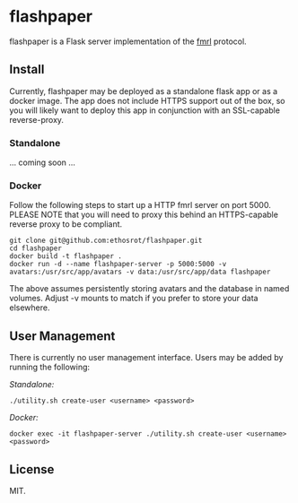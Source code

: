 # flashpaper
flashpaper is a Flask server implementation of the [fmrl](https://github.com/makeworld-the-better-one/fmrl) protocol.

## Install
Currently, flashpaper may be deployed as a standalone flask app or as a docker image. The app does not include HTTPS support out of the box, so you will likely want to deploy this app in conjunction with an SSL-capable reverse-proxy.

### Standalone
... coming soon ...

### Docker
Follow the following steps to start up a HTTP fmrl server on port 5000. PLEASE NOTE that you will need to proxy this behind an HTTPS-capable reverse proxy to be compliant.

```shell
git clone git@github.com:ethosrot/flashpaper.git
cd flashpaper
docker build -t flashpaper .
docker run -d --name flashpaper-server -p 5000:5000 -v avatars:/usr/src/app/avatars -v data:/usr/src/app/data flashpaper
```
The above assumes persistently storing avatars and the database in named volumes. Adjust -v mounts to match if you prefer to store your data elsewhere.

## User Management
There is currently no user management interface. Users may be added by running the following:

*Standalone:*
```shell
./utility.sh create-user <username> <password>
```

*Docker:*
```shell
docker exec -it flashpaper-server ./utility.sh create-user <username> <password>
```
## License

MIT.
